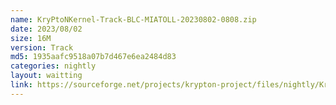 ```yaml
---
name: KryPtoNKernel-Track-BLC-MIATOLL-20230802-0808.zip
date: 2023/08/02
size: 16M
version: Track
md5: 1935aafc9518a07b7d467e6ea2484d83
categories: nightly
layout: waitting
link: https://sourceforge.net/projects/krypton-project/files/nightly/KryPtoNKernel-Track-BLC-MIATOLL-20230802-0808.zip
---
```

